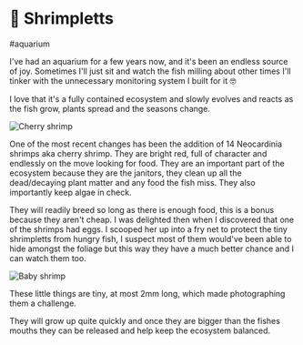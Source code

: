 # 🦐 Shrimpletts

#aquarium

I've had an aquarium for a few years now, and it's been an endless source of joy. Sometimes I'll just sit and watch the
fish milling about other times I'll tinker with the unnecessary monitoring system I built for it 🤓

I love that it's a fully contained ecosystem and slowly evolves and reacts as the fish grow, plants spread and the
seasons change.

![Cherry shrimp](/images/shrimp.jpg)

One of the most recent changes has been the addition of 14 Neocardinia shrimps aka cherry shrimp. They are bright red,
full of character and endlessly on the move looking for food. They are an important part of the ecosystem because they
are the janitors, they clean up all the dead/decaying plant matter and any food the fish miss. They also importantly
keep algae in check.

They will readily breed so long as there is enough food, this is a bonus because they aren't cheap. I was delighted then
when I discovered that one of the shrimps had eggs. I scooped her up into a fry net to protect the tiny shrimpletts from
hungry fish, I suspect most of them would've been able to hide amongst the foliage but this way they have a much better
chance and I can watch them too.

![Baby shrimp](/images/shrimpletts.jpg)

These little things are tiny, at most 2mm long, which made photographing them a challenge.

They will grow up quite quickly and once they are bigger than the fishes mouths they can be released and help keep
the ecosystem balanced.


